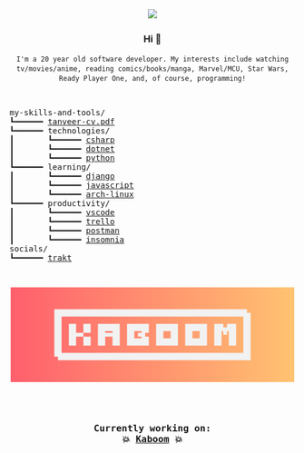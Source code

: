 <div align="center">
  <img src="https://media4.giphy.com/media/Nx0rz3jtxtEre/giphy.gif" width="auto" height="100px">
  <h3>Hi 👋</h3>
  <p><code>I'm a 20 year old software developer. My interests include watching tv/movies/anime, reading comics/books/manga, Marvel/MCU, Star Wars, Ready Player One, and, of course, programming!</code></p>
  <br>
</div>

<pre>
my-skills-and-tools/ 
┗━━━━━━ <a href="https://crxssed7.github.io/assets/img/Tanveer%20CV.pdf">tanveer-cv.pdf</a>
┗━━━━━━ technologies/ 
┃       ┗━━━━━━ <a href="https://github.com/crxssed7?tab=repositories&amp;q=&amp;type=&amp;language=c#&amp;sort=">csharp</a> 
┃       ┗━━━━━━ <a href="https://github.com/crxssed7?tab=repositories&amp;q=&amp;type=&amp;language=c#&amp;sort=">dotnet</a> 
┃       ┗━━━━━━ <a href="https://github.com/crxssed7?tab=repositories&amp;q=&amp;type=&amp;language=python&amp;sort=">python</a> 
┗━━━━━━ learning/ 
┃       ┗━━━━━━ <a href="https://github.com/crxssed7?tab=repositories&amp;q=&amp;type=&amp;language=python&amp;sort=">django</a> 
┃       ┗━━━━━━ <a href="https://github.com/crxssed7?tab=repositories&amp;q=&amp;type=&amp;language=javascript&amp;sort=">javascript</a> 
┃       ┗━━━━━━ <a href="https://github.com/crxssed7?tab=repositories&amp;q=&amp;type=&amp;language=shell&amp;sort=">arch-linux</a> 
┗━━━━━━ productivity/ 
┃       ┗━━━━━━ <a href="https://code.visualstudio.com">vscode</a> 
┃       ┗━━━━━━ <a href="https://trello.com">trello</a> 
┃       ┗━━━━━━ <a href="https://www.postman.com">postman</a> 
┃       ┗━━━━━━ <a href="https://insomnia.rest">insomnia</a> 
socials/ 
┗━━━━━━ <a href="https://trakt.tv/users/crxssed">trakt</a>
</pre>

<pre>
  <p align="center"><a href="https://github.com/kaboom-db/kaboom"><img src="https://github.com/kaboom-db/kaboom/blob/master/brand/KABOOM.png?raw=true" width="500px" height="auto" /></a></p>
  <h3 align="center"> Currently working on: <br>💥 <a href="https://github.com/kaboom-db/kaboom">Kaboom</a> 💥</h3>
</pre>
